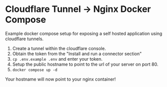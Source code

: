# Cloudflare Tunnel -> Nginx Docker Compose

Example docker compose setup for exposing a self hosted application using cloudflare tunnels.

1. Create a tunnel within the cloudflare console.
2. Obtain the token from the "Install and run a connector section"
3. `cp .env.example .env` and enter your token.
4. Setup the public hostname to point to the url of your server on port 80.
5. `docker compose up -d`

Your hostname will now point to your nginx container!
